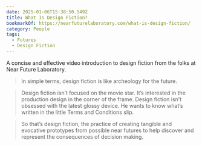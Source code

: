 ```yaml
---
date: 2025-01-06T15:38:50.549Z
title: What Is Design Fiction?
bookmarkOf: https://nearfuturelaboratory.com/what-is-design-fiction/
category: People
tags:
  - Futures
  - Design Fiction
---
```


A concise and effective video introduction to design fiction from the folks at Near Future Laboratory.

> In simple terms, design fiction is like archeology for the future.

> Design fiction isn’t focused on the movie star. It’s interested in the production design in the corner of the frame. Design fiction isn’t obsessed with the latest glossy device. He wants to know what’s written in the little Terms and Conditions slip.

> So that’s design fiction, the practice of creating tangible and evocative prototypes from possible near futures to help discover and represent the consequences of decision making.
